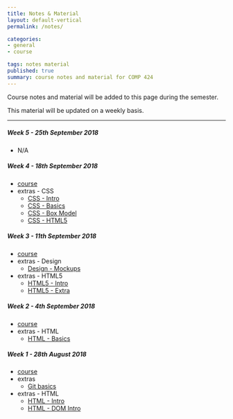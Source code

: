 ```yaml
---
title: Notes & Material
layout: default-vertical
permalink: /notes/

categories:
- general
- course

tags: notes material
published: true
summary: course notes and material for COMP 424
---
```


Course notes and material will be added to this page during the semester.

This material will be updated on a weekly basis.

***
<!--
##### Week 15 - 23rd April 2018
  * extras - Final Report Outline
    * [Final Report Outline](/assets/docs/extras/2018/spring/comp424-final-report-outline.pdf)

##### Week 14 - 16th April 2018
  * [course](/assets/docs/2018/comp424-week14.pdf)
  * extras - Final Report Outline
    * [Final Report Outline](/assets/docs/extras/2018/spring/comp424-final-report-outline.pdf)
  * extras - Node.js
    * [Node.js updating](/assets/docs/extras/2018/spring/node/update-nodejs.pdf)
  * extras - Node.js & Express
    * [Node.js & Express starter](/assets/docs/extras/2018/spring/node/node-express-starter.pdf)
  * extras - Node.js API
    * [Heroku & Postman](/assets/docs/extras/2018/spring/node-api-todos/heroku-mongo-postman.pdf)
    * [Data stores & APIs - MongoDB and native driver](/assets/docs/extras/2018/spring/node-api-todos/mongodb-native-driver-api.pdf)
    * [Node Todos API](/assets/docs/extras/2018/spring/node-api-todos/node-todos-api.pdf)
    * [Testing - Node Todos API](/assets/docs/extras/2018/spring/node-api-todos/testing-todos-api.pdf)
  * extras - Node.js & Web Sockets
    * [Node.js & Socket.io](/assets/docs/extras/2018/spring/node/web-sockets/notes-nodejs-socketio.pdf)
  * extras - React starter
    * [JSX Intro](/assets/docs/extras/2018/spring/web-general/react/jsx-intro.pdf)
    * [Proofs](/assets/docs/extras/2018/spring/web-general/react/react-proofs.pdf)
  * extras - Web development - general
    * [Basic geolocation](/assets/docs/extras/2018/spring/web-general/basic/notes-basic-geolocation.pdf)
    * [Basic timestamps](/assets/docs/extras/2018/spring/web-general/basic/notes-basic-timestamps.pdf)
  * extras - Web development - patterns
    * [Observer pattern](/assets/docs/extras/2018/spring/web-general/patterns/observer.pdf)
    * [Pubsub pattern](/assets/docs/extras/2018/spring/web-general/patterns/pubsub.pdf)

##### Week 13 - 9th April 2018
  * [course](/assets/docs/2018/comp424-week13.pdf)
  * extras - Node.js, Express, and MongoDB
    * [Node.js and MongoDB](/assets/docs/extras/2018/spring/node/nodejs-mongo-outline.pdf)
  * extras - Heroku & Git setup
    * [Heroku & Git](/assets/docs/extras/2018/spring/various/git-heroku-setup.pdf)
    * [Heroku & MongoDB](/assets/docs/extras/2018/spring/various/heroku-mongodb-setup.pdf)
  * extras - Final Report Outline
    * [Final Report Outline](/assets/docs/extras/2018/spring/comp424-final-report-outline.pdf)

##### Week 12 - 2nd April 2018
  * extras - Node.js and Express
    * [Node.js outline](/assets/docs/extras/2018/spring/node/nodejs-outline.pdf)
    * [Node.js and Express](/assets/docs/extras/2018/spring/node/nodejs-express-outline.pdf)
  * extras - various
    * [Google APIs - overview](/assets/docs/extras/2018/spring/various/google-apis-overview.pdf)
    * [Google OAuth 2.0 & APIs](/assets/docs/extras/2018/spring/various/oauth-google-api.pdf)

##### Week 11 - 26th March 2018
  * [course](/assets/docs/2018/comp424-week11.pdf)

##### Week 10 - 19th March 2018
  * [course](/assets/docs/2018/comp424-week10.pdf)
  * extras - Design
    * [design and information architecture](/assets/docs/extras/2018/spring/design/design-information-architecture.pdf)
  * extras - JS
    * [JS - Generators and Promises](/assets/docs/extras/2018/spring/js/js-generators-promises.pdf)

##### Week 9 - 12th March 2018
  * N/A - DEV Week

##### Week 8 - 5th March 2018
  * N/A

##### Week 7 - 26th February 2018
  * [course](/assets/docs/2018/comp424-week7.pdf)
  * extras - Design
    * [designing our app](/assets/docs/extras/2018/spring/design/design-our-app.pdf)

##### Week 6 - 19th February 2018
  * [course](/assets/docs/2018/comp424-week6.pdf)
  * extras - JS
    * [JS - core](/assets/docs/extras/2018/spring/js/js-core.pdf)
    * [JS - json](/assets/docs/extras/2018/spring/js/js-json.pdf)

##### Week 5 - 12th February 2018
  * [course](/assets/docs/2018/comp424-week5.pdf)
  * extras - Design
    * [design and interface](/assets/docs/extras/2018/spring/design/design-interface-intro.pdf)
  * extras - JS
    * [JS - intro](/assets/docs/extras/2018/spring/js/js-intro.pdf)
    * [JS - logic](/assets/docs/extras/2018/spring/js/js-logic.pdf)

-->

##### Week 5 - 25th September 2018

  * N/A

##### Week 4 - 18th September 2018
  * [course](/assets/docs/2018/fall/comp424-week4.pdf)
  * extras - CSS
    * [CSS - Intro](/assets/docs/extras/2018/fall/css/css-intro.pdf)
    * [CSS - Basics](/assets/docs/extras/2018/fall/css/css-basics.pdf)
    * [CSS - Box Model](/assets/docs/extras/2018/fall/css/css-box-model.pdf)
    * [CSS - HTML5](/assets/docs/extras/2018/fall/css/css-html5.pdf)

##### Week 3 - 11th September 2018
  * [course](/assets/docs/2018/fall/comp424-week3.pdf)
  * extras - Design
    * [Design - Mockups](/assets/docs/extras/2018/fall/design/design-mockups.pdf)
  * extras - HTML5
    * [HTML5 - Intro](/assets/docs/extras/2018/fall/html5/html5-intro.pdf)
    * [HTML5 - Extra](/assets/docs/extras/2018/fall/html5/html5-extra.pdf)

##### Week 2 - 4th September 2018
  * [course](/assets/docs/2018/fall/comp424-week2.pdf)
  * extras - HTML
      * [HTML - Basics](/assets/docs/extras/2018/fall/html/html-basics.pdf)

##### Week 1 - 28th August 2018
  * [course](/assets/docs/2018/fall/comp424-week1.pdf)
  * extras
    * [Git basics](/assets/docs/extras/git-basics.pdf)
  * extras - HTML
    * [HTML - Intro](/assets/docs/extras/2018/fall/html/html-intro.pdf)
    * [HTML - DOM Intro](/assets/docs/extras/2018/fall/html/html-dom-intro.pdf)
